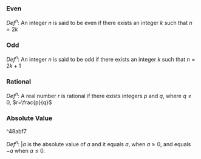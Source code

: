 ### Even
$Def^n$: An integer $n$ is said to be even if there exists an integer $k$ such that $n=2k$
### Odd
$Def^n$: An integer $n$ is said to be odd if there exists an integer $k$ such that $n=2k+1$
### Rational
$Def^n$: A real number $r$ is rational if there exists integers $p$ and $q$, where $q\neq0$, $r=\frac{p}{q}$
### Absolute Value

^48abf7

$Def^n$: $|a$ is the absolute value of $a$ and it equals $a$, when $a≥0$, and equals $-a$ when $a≤0$.